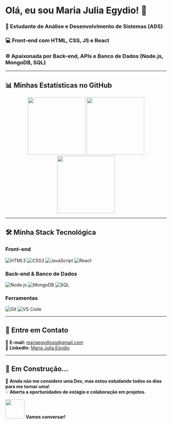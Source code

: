 # Olá, eu sou Maria Julia Egydio! 👋

### 🌟 Estudante de Análise e Desenvolvimento de Sistemas (ADS)  
### 💻 Front-end com HTML, CSS, JS e React  
### ⚙️ Apaixonada por Back-end, APIs e Banco de Dados (Node.js, MongoDB, SQL)  

---

## 📊 Minhas Estatísticas no GitHub  

<div align="center">
  <img height="180em" src="https://github-readme-stats.vercel.app/api?username=mariaegydio&show_icons=true&theme=dracula&include_all_commits=true&count_private=true"/>
  <img height="180em" src="https://github-readme-stats.vercel.app/api/top-langs/?username=mariaegydio&layout=compact&langs_count=7&theme=dracula"/>
  <img height="180em" src="https://streak-stats.demolab.com/?user=mariaegydio&theme=dracula"/>
</div>

---

## 🛠️ Minha Stack Tecnológica  

### Front-end  
![HTML5](https://img.shields.io/badge/HTML5-E34F26?style=for-the-badge&logo=html5&logoColor=white)
![CSS3](https://img.shields.io/badge/CSS3-1572B6?style=for-the-badge&logo=css3&logoColor=white)
![JavaScript](https://img.shields.io/badge/JavaScript-F7DF1E?style=for-the-badge&logo=javascript&logoColor=black)
![React](https://img.shields.io/badge/React-61DAFB?style=for-the-badge&logo=react&logoColor=black)

### Back-end & Banco de Dados  
![Node.js](https://img.shields.io/badge/Node.js-339933?style=for-the-badge&logo=node.js&logoColor=white)
![MongoDB](https://img.shields.io/badge/MongoDB-47A248?style=for-the-badge&logo=mongodb&logoColor=white)
![SQL](https://img.shields.io/badge/SQL-4479A1?style=for-the-badge&logo=postgresql&logoColor=white)

### Ferramentas  
![Git](https://img.shields.io/badge/Git-F05032?style=for-the-badge&logo=git&logoColor=white)
![VS Code](https://img.shields.io/badge/VS_Code-007ACC?style=for-the-badge&logo=visual-studio-code&logoColor=white)

---

## 📩 Entre em Contato  

📧 **E-mail:** [mariaegydioss@gmail.com](mailto:mariaegydioss@gmail.com)  
🔗 **LinkedIn:** [Maria Julia Egydio](https://www.linkedin.com/in/maria-julia-egydio-188ab9299/)  

---

## 🚀 Em Construção...  

🔨 **Ainda não me considero uma Dev, mas estou estudando todos os dias para me tornar uma!**  
💡 **Aberta a oportunidades de estágio e colaboração em projetos.**  

<img src="https://media.giphy.com/media/LnQjpWaON8nhr21vNW/giphy.gif" width="60"> **Vamos conversar!**
<!---
mariaegydio/mariaegydio is a ✨ special ✨ repository because its `README.md` (this file) appears on your GitHub profile.
You can click the Preview link to take a look at your changes.
--->
